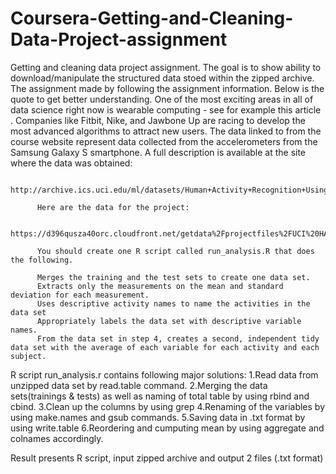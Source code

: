 # Coursera-Getting-and-Cleaning-Data-Project-assignment
Getting and cleaning data project assignment. The goal is to show ability to download/manipulate the structured data stoed within the zipped archive.
The assignment made by following the assignment information. Below is the quote to get better understanding.
          One of the most exciting areas in all of data science right now is wearable computing - see for example this article . 
          Companies like Fitbit, Nike, and Jawbone Up are racing to develop the most advanced algorithms to attract new users. 
          The data linked to from the course website represent data collected from the accelerometers from the Samsung Galaxy S smartphone. 
          A full description is available at the site where the data was obtained:

          http://archive.ics.uci.edu/ml/datasets/Human+Activity+Recognition+Using+Smartphones

          Here are the data for the project:

          https://d396qusza40orc.cloudfront.net/getdata%2Fprojectfiles%2FUCI%20HAR%20Dataset.zip

          You should create one R script called run_analysis.R that does the following.

          Merges the training and the test sets to create one data set.
          Extracts only the measurements on the mean and standard deviation for each measurement.
          Uses descriptive activity names to name the activities in the data set
          Appropriately labels the data set with descriptive variable names.
          From the data set in step 4, creates a second, independent tidy data set with the average of each variable for each activity and each subject.
          
R script run_analysis.r contains following major solutions:
    1.Read data from unzipped data set by read.table command.
    2.Merging the data sets(trainings & tests) as well as naming of total table by using rbind and cbind.
    3.Clean up the columns by using grep
    4.Renaming of the variables by using make.names and gsub commands.
    5.Saving data in .txt format by using write.table
    6.Reordering and cumputing mean by using aggregate and colnames accordingly.
    
Result presents R script, input zipped archive and output 2 files (.txt format)    

